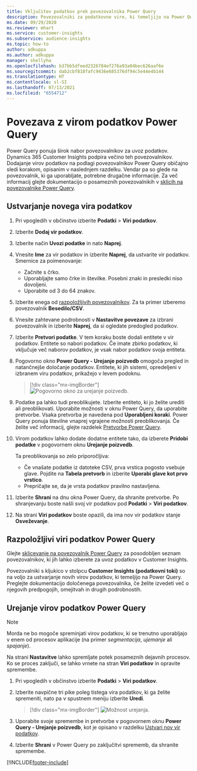 ```yaml
---
title: Vključitev podatkov prek povezovalnika Power Query
description: Povezovalniki za podatkovne vire, ki temeljijo na Power Query.
ms.date: 09/29/2020
ms.reviewer: mhart
ms.service: customer-insights
ms.subservice: audience-insights
ms.topic: how-to
author: adkuppa
ms.author: adkuppa
manager: shellyha
ms.openlocfilehash: b37bb5dfeed2326784ef276a93a04bec626aaf6e
ms.sourcegitcommit: dab2cbf818fafc9436e685376df94c5e44e4b144
ms.translationtype: HT
ms.contentlocale: sl-SI
ms.lasthandoff: 07/13/2021
ms.locfileid: "6554712"
---
```

# <a name="connect-to-a-power-query-data-source"></a>Povezava z virom podatkov Power Query

Power Query ponuja širok nabor povezovalnikov za uvoz podatkov. Dynamics 365 Customer Insights podpira večino teh povezovalnikov. Dodajanje virov podatkov na podlagi povezovalnikov Power Query običajno sledi korakom, opisanim v naslednjem razdelku. Vendar pa so glede na povezovalnik, ki ga uporabljate, potrebne drugačne informacije. Za več informacij glejte dokumentacijo o posameznih povezovalnikih v [sklicih na povezovalnike Power Query](/power-query/connectors/).

## <a name="create-a-new-data-source"></a>Ustvarjanje novega vira podatkov

1. Pri vpogledih v občinstvo izberite **Podatki** > **Viri podatkov**.

1. Izberite **Dodaj vir podatkov**.

1. Izberite način **Uvozi podatke** in nato **Naprej**.

1. Vnesite **Ime** za vir podatkov in izberite **Naprej**, da ustvarite vir podatkov. Smernice za poimenovanje: 
   - Začnite s črko.
   - Uporabljajte samo črke in številke. Posebni znaki in presledki niso dovoljeni.
   - Uporabite od 3 do 64 znakov.

1. Izberite enega od [razpoložljivih povezovalnikov](#available-power-query-data-sources). Za ta primer izberemo povezovalnik **Besedilo/CSV**.

1. Vnesite zahtevane podrobnosti v **Nastavitve povezave** za izbrani povezovalnik in izberite **Naprej**, da si ogledate predogled podatkov.

1. Izberite **Pretvori podatke**. V tem koraku boste dodali entitete v vir podatkov. Entitete so nabori podatkov. Če imate zbirko podatkov, ki vključuje več naborov podatkov, je vsak nabor podatkov svoja entiteta.

1. Pogovorno okno **Power Query - Urejanje poizvedb** omogoča pregled in natančnejše določanje podatkov. Entitete, ki jih sistemi, opredeljeni v izbranem viru podatkov, prikažejo v levem podoknu.

   > [!div class="mx-imgBorder"]
   > ![Pogovorno okno za urejanje poizvedb.](media/data-manager-configure-edit-queries.png "Pogovorno okno urejanja poizvedb")

1. Podatke pa lahko tudi preoblikujete. Izberite entiteto, ki jo želite urediti ali preoblikovati. Uporabite možnosti v oknu Power Query, da uporabite pretvorbe. Vsaka pretvorba je navedena pod **Uporabljeni koraki**. Power Query ponuja številne vnaprej vgrajene možnosti preoblikovanja. Če želite več informacij, glejte razdelek [Pretvorbe Power Query](/power-query/power-query-what-is-power-query#transformations).

1. Virom podatkov lahko dodate dodatne entitete tako, da izberete **Pridobi podatke** v pogovornem oknu **Urejanje poizvedb**.

   Ta preoblikovanja so zelo priporočljiva:

   - Če vnašate podatke iz datoteke CSV, prva vrstica pogosto vsebuje glave. Pojdite na **Tabela pretvorb** in izberite **Uporabi glave kot prvo vrstico**.
   - Prepričajte se, da je vrsta podatkov pravilno nastavljena.

1. Izberite **Shrani** na dnu okna Power Query, da shranite pretvorbe. Po shranjevanju boste našli svoj vir podatkov pod **Podatki** > **Viri podatkov**.

1. Na strani **Viri podatkov** boste opazili, da ima nov vir podatkov stanje **Osveževanje**.

## <a name="available-power-query-data-sources"></a>Razpoložljivi viri podatkov Power Query

Glejte [sklicevanje na povezovalnik Power Query](/power-query/connectors/) za posodobljen seznam povezovalnikov, ki jih lahko izberete za uvoz podatkov v Customer Insights. 

Povezovalniki s kljukico v stolpcu **Customer Insights (podatkovni toki)** so na voljo za ustvarjanje novih virov podatkov, ki temeljijo na Power Query. Preglejte dokumentacijo določenega povezovalnika, če želite izvedeti več o njegovih predpogojih, omejitvah in drugih podrobnostih.

## <a name="edit-power-query-data-sources"></a>Urejanje virov podatkov Power Query

> [!NOTE]
> Morda ne bo mogoče spreminjati virov podatkov, ki se trenutno uporabljajo v enem od procesov aplikacije (na primer *segmentacija*, *ujemanje* ali *spajanje*). 
>
> Na strani **Nastavitve** lahko spremljate potek posameznih dejavnih procesov. Ko se proces zaključi, se lahko vrnete na stran **Viri podatkov** in opravite spremembe.

1. Pri vpogledih v občinstvo izberite **Podatki** > **Viri podatkov**.

2. Izberite navpične tri pike poleg tistega vira podatkov, ki ga želite spremeniti, nato pa v spustnem meniju izberite **Uredi**.

   > [!div class="mx-imgBorder"]
   > ![Možnost urejanja.](media/edit-option-data-sources.png "Možnost urejanja")

3. Uporabite svoje spremembe in pretvorbe v pogovornem oknu **Power Query - Urejanje poizvedb**, kot je opisano v razdelku [Ustvari nov vir podatkov](#create-a-new-data-source).

4. Izberite **Shrani** v Power Query po zaključitvi sprememb, da shranite spremembe.


[!INCLUDE[footer-include](../includes/footer-banner.md)]